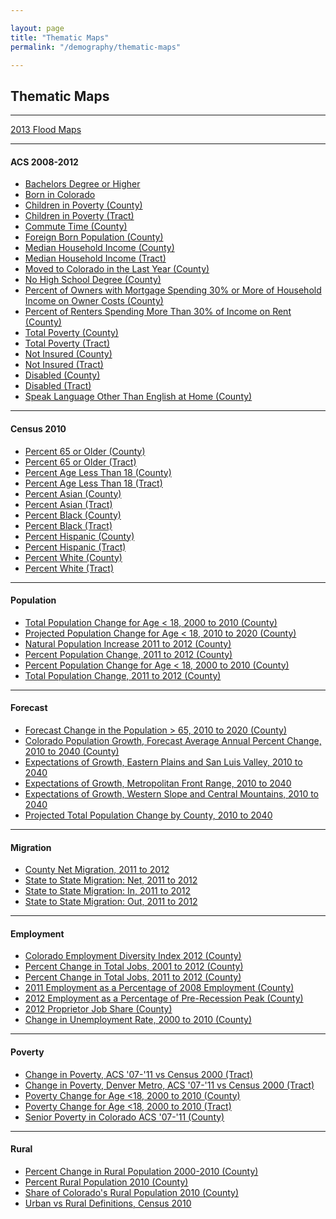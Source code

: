 ```yaml
---

layout: page
title: "Thematic Maps"
permalink: "/demography/thematic-maps"

---
```


## Thematic Maps

- - -

[2013 Flood Maps]()

- - -

#### ACS 2008-2012

- [Bachelors Degree or Higher](http://dola.colorado.gov/cms-base/sites/dola.colorado.gov.gis-cms/files/projects/thematic/ACS08_12/BachelorsDegreeOrHigher_County.png)
- [Born in Colorado](http://dola.colorado.gov/cms-base/sites/dola.colorado.gov.gis-cms/files/projects/thematic/ACS08_12/BornInColorado_County.png)
- [Children in Poverty (County)](http://dola.colorado.gov/cms-base/sites/dola.colorado.gov.gis-cms/files/projects/thematic/ACS08_12/ChildrenInPoverty_County.png)
- [Children in Poverty (Tract)](http://dola.colorado.gov/cms-base/sites/dola.colorado.gov.gis-cms/files/projects/thematic/ACS08_12/ChildrenInPoverty_Tract.png)
- [Commute Time (County)](http://dola.colorado.gov/cms-base/sites/dola.colorado.gov.gis-cms/files/projects/thematic/ACS08_12/TravelTime_County.png)
- [Foreign Born Population (County)](http://dola.colorado.gov/cms-base/sites/dola.colorado.gov.gis-cms/files/projects/thematic/ACS08_12/ForeignBornPopulation_County.png)
- [Median Household Income (County)](http://dola.colorado.gov/cms-base/sites/dola.colorado.gov.gis-cms/files/projects/thematic/ACS08_12/MedianHouseholdIncome_County.png)
- [Median Household Income (Tract)](http://dola.colorado.gov/cms-base/sites/dola.colorado.gov.gis-cms/files/projects/thematic/ACS08_12/MedianHouseholdIncome_Tract.png)
- [Moved to Colorado in the Last Year (County)](http://dola.colorado.gov/cms-base/sites/dola.colorado.gov.gis-cms/files/projects/thematic/ACS08_12/MovedToColoradoInLastYear_County.png)
- [No High School Degree (County)](http://dola.colorado.gov/cms-base/sites/dola.colorado.gov.gis-cms/files/projects/thematic/ACS08_12/NoHighSchoolDegree_County.png)
- [Percent of Owners with Mortgage Spending 30% or More of Household Income on Owner Costs (County)](http://dola.colorado.gov/cms-base/sites/dola.colorado.gov.gis-cms/files/projects/thematic/ACS08_12/OwnerCosts_County.png)
- [Percent of Renters Spending More Than 30% of Income on Rent (County)](http://dola.colorado.gov/cms-base/sites/dola.colorado.gov.gis-cms/files/projects/thematic/ACS08_12/RenterCosts_County.png)
- [Total Poverty (County)](http://dola.colorado.gov/cms-base/sites/dola.colorado.gov.gis-cms/files/projects/thematic/ACS08_12/TotalPopulationinPoverty_County.png)
- [Total Poverty (Tract)](http://dola.colorado.gov/cms-base/sites/dola.colorado.gov.gis-cms/files/projects/thematic/ACS08_12/TotalPopulationinPoverty_Tract.png)
- [Not Insured (County)](http://dola.colorado.gov/cms-base/sites/dola.colorado.gov.gis-cms/files/projects/thematic/ACS08_12/Insurance_County.png)
- [Not Insured (Tract)](http://dola.colorado.gov/cms-base/sites/dola.colorado.gov.gis-cms/files/projects/thematic/ACS08_12/Insurance_Tract.png)
- [Disabled (County)](http://dola.colorado.gov/cms-base/sites/dola.colorado.gov.gis-cms/files/projects/thematic/ACS08_12/Disabled_County.png)
- [Disabled (Tract)](http://dola.colorado.gov/cms-base/sites/dola.colorado.gov.gis-cms/files/projects/thematic/ACS08_12/Disabled_Tract.png)
- [Speak Language Other Than English at Home (County)](http://dola.colorado.gov/cms-base/sites/dola.colorado.gov.gis-cms/files/projects/thematic/ACS08_12/LanguageHome_County.png)

- - -

#### Census 2010

- [Percent 65 or Older (County)](http://dola.colorado.gov/cms-base/sites/dola.colorado.gov.gis-cms/files/projects/thematic/Census%202010/Percent%2065%20or%20Older%20(County).pdf)
- [Percent 65 or Older (Tract)](http://dola.colorado.gov/cms-base/sites/dola.colorado.gov.gis-cms/files/projects/thematic/Census%202010/Percent%2065%20or%20Older%20(Tract).pdf)
- [Percent Age Less Than 18 (County)](http://dola.colorado.gov/cms-base/sites/dola.colorado.gov.gis-cms/files/projects/thematic/Census%202010/Percent%20Age%20Less%20Than%2018%20(County).pdf)
- [Percent Age Less Than 18 (Tract)](http://dola.colorado.gov/cms-base/sites/dola.colorado.gov.gis-cms/files/projects/thematic/Census%202010/Percent%20Age%20Less%20Than%2018%20(Tract).pdf)
- [Percent Asian (County)](http://dola.colorado.gov/cms-base/sites/dola.colorado.gov.gis-cms/files/projects/thematic/Census%202010/Percent%20Asian%20(County).pdf)
- [Percent Asian (Tract)](http://dola.colorado.gov/cms-base/sites/dola.colorado.gov.gis-cms/files/projects/thematic/Census%202010/Percent%20Asian%20(Tract).pdf)
- [Percent Black (County)](http://dola.colorado.gov/cms-base/sites/dola.colorado.gov.gis-cms/files/projects/thematic/Census%202010/Percent%20Black%20(County).pdf)
- [Percent Black (Tract)](http://dola.colorado.gov/cms-base/sites/dola.colorado.gov.gis-cms/files/projects/thematic/Census%202010/Percent%20Black%20(Tract).pdf)
- [Percent Hispanic (County)](http://dola.colorado.gov/cms-base/sites/dola.colorado.gov.gis-cms/files/projects/thematic/Census%202010/Percent%20Hispanic%20(County).pdf)
- [Percent Hispanic (Tract)](http://dola.colorado.gov/cms-base/sites/dola.colorado.gov.gis-cms/files/projects/thematic/Census%202010/Percent%20Hispanic%20(Tract).pdf)
- [Percent White (County)](http://dola.colorado.gov/cms-base/sites/dola.colorado.gov.gis-cms/files/projects/thematic/Census%202010/Percent%20White%20(County).pdf)
- [Percent White (Tract)](http://dola.colorado.gov/cms-base/sites/dola.colorado.gov.gis-cms/files/projects/thematic/Census%202010/Percent%20White%20(Tract).pdf)

- - -

#### Population

- [Total Population Change for Age < 18, 2000 to 2010 (County)](http://dola.colorado.gov/cms-base/sites/dola.colorado.gov.gis-cms/files/projects/thematic/Population/Absolute2000to2010.png)
- [Projected Population Change for Age < 18, 2010 to 2020 (County)](http://dola.colorado.gov/cms-base/sites/dola.colorado.gov.gis-cms/files/projects/thematic/Population/Absolute2010to2020.png)
- [Natural Population Increase 2011 to 2012 (County)](http://dola.colorado.gov/cms-base/sites/dola.colorado.gov.gis-cms/files/projects/thematic/Population/NaturalIncrease2011_2012.png)
- [Percent Population Change, 2011 to 2012 (County)](http://dola.colorado.gov/cms-base/sites/dola.colorado.gov.gis-cms/files/projects/thematic/Population/PctChg11to12.png)
- [Percent Population Change for Age < 18, 2000 to 2010 (County)](http://dola.colorado.gov/cms-base/sites/dola.colorado.gov.gis-cms/files/projects/thematic/Population/Percent2000to2010.png)
- [Total Population Change, 2011 to 2012 (County)](http://dola.colorado.gov/cms-base/sites/dola.colorado.gov.gis-cms/files/projects/thematic/Population/TtlChg11to12.png)

- - -

#### Forecast

- [Forecast Change in the Population > 65, 2010 to 2020 (County)](http://dola.colorado.gov/cms-base/sites/dola.colorado.gov.gis-cms/files/projects/thematic/Forecast/Chg65Plus1020.png)
- [Colorado Population Growth, Forecast Average Annual Percent Change, 2010 to 2040 (County)](http://dola.colorado.gov/cms-base/sites/dola.colorado.gov.gis-cms/files/projects/thematic/Forecast/Forecast.png)
- [Expectations of Growth, Eastern Plains and San Luis Valley, 2010 to 2040](http://dola.colorado.gov/cms-base/sites/dola.colorado.gov.gis-cms/files/projects/thematic/Forecast/EastPlnsSanLuis.png)
- [Expectations of Growth, Metropolitan Front Range, 2010 to 2040](http://dola.colorado.gov/cms-base/sites/dola.colorado.gov.gis-cms/files/projects/thematic/Forecast/FrontRange.png)
- [Expectations of Growth, Western Slope and Central Mountains, 2010 to 2040](http://dola.colorado.gov/cms-base/sites/dola.colorado.gov.gis-cms/files/projects/thematic/Forecast/WestCentrMtn.png)
- [Projected Total Population Change by County, 2010 to 2040](http://dola.colorado.gov/cms-base/sites/dola.colorado.gov.gis-cms/files/projects/thematic/Forecast/TotalPopChange2010_2040.pdf)

- - -

#### Migration

- [County Net Migration, 2011 to 2012](http://dola.colorado.gov/cms-base/sites/dola.colorado.gov.gis-cms/files/projects/thematic/Migration/NetMigration2011_2012.png)
- [State to State Migration: Net, 2011 to 2012](http://dola.colorado.gov/cms-base/sites/dola.colorado.gov.gis-cms/files/projects/thematic/Migration/State2StateMigrationNet.png)
- [State to State Migration: In, 2011 to 2012](http://dola.colorado.gov/cms-base/sites/dola.colorado.gov.gis-cms/files/projects/thematic/Migration/State2StateMigrationIn.png)
- [State to State Migration: Out, 2011 to 2012](http://dola.colorado.gov/cms-base/sites/dola.colorado.gov.gis-cms/files/projects/thematic/Migration/State2StateMigrationOut.png)

- - -

#### Employment

- [Colorado Employment Diversity Index 2012 (County)](http://dola.colorado.gov/cms-base/sites/dola.colorado.gov.gis-cms/files/projects/thematic/Employment/CEDI_2012.png)
- [Percent Change in Total Jobs, 2001 to 2012 (County)](http://dola.colorado.gov/cms-base/sites/dola.colorado.gov.gis-cms/files/projects/thematic/Employment/JobGrowth2001_2012.png)
- [Percent Change in Total Jobs, 2011 to 2012 (County)](http://dola.colorado.gov/cms-base/sites/dola.colorado.gov.gis-cms/files/projects/thematic/Employment/JobGrowth2011_2012.png)
- [2011 Employment as a Percentage of 2008 Employment (County)](http://dola.colorado.gov/cms-base/sites/dola.colorado.gov.gis-cms/files/projects/thematic/Employment/JobLoss.png)
- [2012 Employment as a Percentage of Pre-Recession Peak (County)](http://dola.colorado.gov/cms-base/sites/dola.colorado.gov.gis-cms/files/projects/thematic/Employment/OffPeakEmployment.png)
- [2012 Proprietor Job Share (County)](http://dola.colorado.gov/cms-base/sites/dola.colorado.gov.gis-cms/files/projects/thematic/Employment/PJobShare2012.png)
- [Change in Unemployment Rate, 2000 to 2010 (County)](http://dola.colorado.gov/cms-base/sites/dola.colorado.gov.gis-cms/files/projects/thematic/Employment/UnemploymentChange.png)

- - -

#### Poverty

- [Change in Poverty, ACS '07-'11 vs Census 2000 (Tract)](http://dola.colorado.gov/cms-base/sites/dola.colorado.gov.gis-cms/files/projects/thematic/Poverty/ComparePoverty.png)
- [Change in Poverty, Denver Metro, ACS '07-'11 vs Census 2000 (Tract)](http://dola.colorado.gov/cms-base/sites/dola.colorado.gov.gis-cms/files/projects/thematic/Poverty/ComparePovertyMetro.png)
- [Poverty Change for Age &lt;18, 2000 to 2010 (County)](http://dola.colorado.gov/cms-base/sites/dola.colorado.gov.gis-cms/files/projects/thematic/Poverty/PovertyChgCounty2000to2010.png)
- [Poverty Change for Age &lt;18, 2000 to 2010 (Tract)](http://dola.colorado.gov/cms-base/sites/dola.colorado.gov.gis-cms/files/projects/thematic/Poverty/PovertyChgTract2000to2010.png)
- [Senior Poverty in Colorado ACS '07-'11 (County)](http://dola.colorado.gov/cms-base/sites/dola.colorado.gov.gis-cms/files/projects/thematic/Poverty/SeniorPoverty0711ACS.png)

- - -

#### Rural

- [Percent Change in Rural Population 2000-2010 (County)](http://dola.colorado.gov/cms-base/sites/dola.colorado.gov.gis-cms/files/projects/thematic/Rural/PctChgRuralMap.png)
- [Percent Rural Population 2010 (County)](http://dola.colorado.gov/cms-base/sites/dola.colorado.gov.gis-cms/files/projects/thematic/Rural/PctRuralPopMap.png)
- [Share of Colorado's Rural Population 2010 (County)](http://dola.colorado.gov/cms-base/sites/dola.colorado.gov.gis-cms/files/projects/thematic/Rural/RuralSharePopMap.png)
- [Urban vs Rural Definitions, Census 2010](http://dola.colorado.gov/cms-base/sites/dola.colorado.gov.gis-cms/files/projects/thematic/Rural/UrbanRural.pdf)